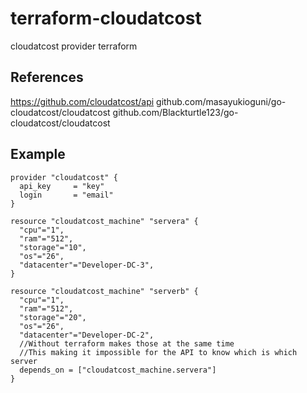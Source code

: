 # terraform-cloudatcost
cloudatcost provider terraform

## References
https://github.com/cloudatcost/api
github.com/masayukioguni/go-cloudatcost/cloudatcost
github.com/Blackturtle123/go-cloudatcost/cloudatcost

## Example
```
provider "cloudatcost" {
  api_key     = "key"
  login       = "email"
}

resource "cloudatcost_machine" "servera" {
  "cpu"="1",
  "ram"="512",
  "storage"="10",
  "os"="26",
  "datacenter"="Developer-DC-3",
}

resource "cloudatcost_machine" "serverb" {
  "cpu"="1",
  "ram"="512",
  "storage"="20",
  "os"="26",
  "datacenter"="Developer-DC-2",
  //Without terraform makes those at the same time
  //This making it impossible for the API to know which is which server
  depends_on = ["cloudatcost_machine.servera"]
}
```
